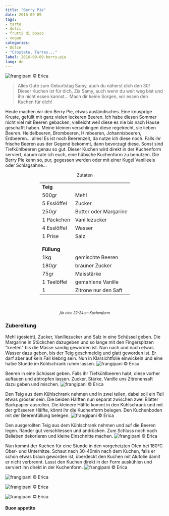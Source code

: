 ```yaml
---
title: "Berry Pie"
date: 2016-09-09
tags:
- tarte
- dolci
- frutti di bosco
- vegan
categories:
- Dolce
- "Crostate, Tartes..."
label: 2016-09-09-berry-pie
lang: de
---
```

![](../2016-09-09-berry-pie/header.jpg "frangipani © Erica")

> Alles Gute zum Geburtstag Samy, auch du näherst dich den 30! Dieser Kuchen ist für dich, Zia Samy, auch wenn du weit weg bist und ihn nicht essen kannst... Mach dir keine Sorgen, wir essen den Kuchen für dich!

Heute machen wir den Berry Pie, etwas ausländisches. Eine knusprige Kruste, gefüllt mit ganz vielen leckeren Beeren. Ich habe diesen Sommer nicht viel mit Beeren gebacken, vielleicht weil diese es nie bis nach Hause geschafft haben. Meine kleinen verschlingen diese regelrecht, sie lieben Beeren. Heidelbeeren, Brombeeren, Himbeeren, Johannisbeeren, Erdbeeren... alles! Es ist noch Beerenzeit, da nutze ich diese noch. Falls ihr frische Beeren aus der Gegend bekommt, dann bevorzugt diese. Sonst sind Tiefkühlbeeren genau so gut. Dieser Kuchen wird direkt in der Kuchenform serviert, darum rate ich euch, eine hübsche Kuchenform zu benutzen. Die Berry Pie kann so, pur, gegessen werden oder mit einer Kugel Vanilleeis oder Schlagsahne...
 

<div id="wrapper" style="text-align: center">
  <div id="yourdiv" style="display: inline-block;">
    <div class="ingredients">
      <div class="ingredients-title">Zutaten</div>
      <table>
        <tbody>
          <tr>
            <td colspan="2"><b>Teig</b></td>
          </tr>
          <tr>
            <td>500gr</td>
            <td>Mehl</td>
          </tr>
          <tr>
            <td>5 Esslöffel</td>
            <td>Zucker</td>
          </tr>
          <tr>
            <td>250gr</td>
            <td>Butter oder Margarine</td>
          </tr>
          <tr>
            <td>1 Päckchen</td>
            <td>Vanillezucker</td>
          </tr>
          <tr>
            <td>4 Esslöffel</td>
            <td>Wasser</td>
          </tr>
          <tr>
            <td>1 Prise</td>
            <td>Salz</td>
          </tr>
          <tr style="height: 15px;"></tr>
          <tr>          
            <td colspan="2"><b>Füllung</b></td>
          </tr>
          <tr>
            <td>1kg</td>
            <td>gemischte Beeren</td>
          </tr>
          <tr>
            <td>180gr</td>
            <td>brauner Zucker</td>
          </tr>
          <tr>
            <td>75gr</td>
            <td>Maisstärke</td>
          </tr>
          <tr>
            <td>1 Teelöffel</td>
            <td>gemahlene Vanille</td>
          </tr>
          <tr>
            <td>1</td>
            <td>Zitrone nur den Saft</td>   
          </tr>
        </tbody>
      </table>
      <br></br>
      <i class="pull-right" style="font-size: 80%;">für eine 22-24cm Kuchenform</i>
    </div>
  </div>
</div>


<h3>
  <font color="grey">
    <i class="fa fa-cogs"></i>
  </font> Zubereitung
</h3>

Mehl (gesiebt), Zucker, Vanillezucker und Salz in eine Schüssel geben. Die Margarine in Stückchen dazugeben und so lange mit den Fingerspitzen "kneten" bis die Masse sandig geworden ist. Nun nach und nach etwas Wasser dazu geben, bis der Teig geschmeidig und glatt geworden ist. Er darf aber auf kein Fall klebrig sein. Nun in Klarsichtfolie einwickeln und eine halbe Stunde im Kühlschrank ruhen lassen.
![](../2016-09-09-berry-pie/impasto.jpg "frangipani © Erica")

Beeren in eine Schüssel geben. Falls ihr Tiefkühlbeeren habt, diese vorher auftauen und abtropfen lassen. Zucker, Stärke, Vanille uns Zitronensaft dazu geben und mischen.
![](../2016-09-09-berry-pie/fruttidibosco.jpg "frangipani © Erica")

Den Teig aus dem Kühlschrank nehmen und in zwei teilen, dabei soll ein Teil etwas grösser sein. Die beiden Hälften nun separat zwischen zwei Blätter Backpapier ausrollen. Die kleinere Hälfte kommt in den Kühlschrank und mit der grösseren Hälfte, könnt ihr die Kuchenform belegen. Den Kuchenboden mit der Beerenfüllung belegen.
![](../2016-09-09-berry-pie/farcire.jpg "frangipani © Erica")

Den ausgerollten Teig aus dem Kühlschrank nehmen und auf die Beeren legen. Ränder gut verschliessen und andrücken. Zum Schluss noch nach Belieben dekorieren und kleine Einschnitte machen.
![](../2016-09-09-berry-pie/teglia.jpg "frangipani © Erica")

Nun kommt der Kuchen für eine Stunde in den vorgeheizten Ofen bei 180°C Ober- und Unterhitze. Schaut nach 30-40min nach dem Kuchen, falls er schon etwas braun geworden ist, überdeckt den Kuchen mit Alufolie damit er nicht verbrennt. Lasst den Kuchen direkt in der Form auskühlen und serviert ihn direkt in der Kuchenform.
![](../2016-09-09-berry-pie/risultato1.jpg "frangipani © Erica")

![](../2016-09-09-berry-pie/risultato2.jpg "frangipani © Erica")

![](../2016-09-09-berry-pie/risultato3.jpg "frangipani © Erica")

![](../2016-09-09-berry-pie/risultato4.jpg "frangipani © Erica")

<h4>Buon appetito
  <font color="red">
    <i class="fa fa-smile-o"></i>
  </font>
</h4>
